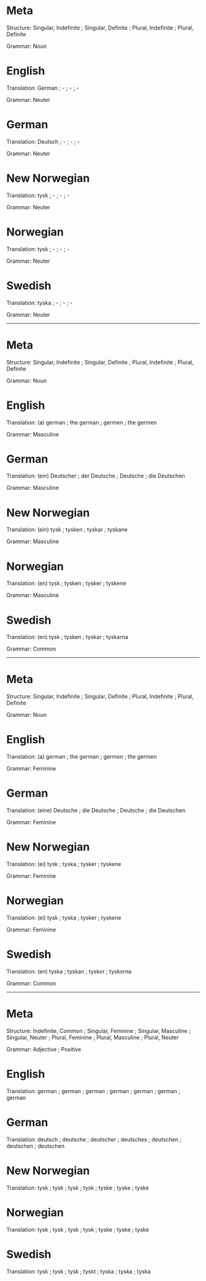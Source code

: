 Meta
====

Structure: Singular, Indefinite ; Singular, Definite ; Plural, Indefinite ; Plural, Definite

Grammar:   Noun



English
=======

Translation: German ; - ; - ; -

Grammar:     Neuter



German
======

Translation: Deutsch ; - ; - ; -

Grammar:     Neuter



New Norwegian
=============

Translation: tysk ; - ; - ; -

Grammar:     Neuter



Norwegian
=========

Translation: tysk ; - ; - ; -

Grammar:     Neuter



Swedish
=======

Translation: tyska ; - ; - ; -

Grammar:     Neuter



--------------------------------------------------------------------------------



Meta
====

Structure: Singular, Indefinite ; Singular, Definite ; Plural, Indefinite ; Plural, Definite

Grammar:   Noun



English
=======

Translation: (a) german ; the german ; germen ; the germen

Grammar:     Masculine



German
======

Translation: (ein) Deutscher ; der Deutsche ; Deutsche ; die Deutschen

Grammar:     Masculine



New Norwegian
=============

Translation: (ein) tysk ; tysken ; tyskar ; tyskane

Grammar:     Masculine



Norwegian
=========


Translation: (en) tysk ; tysken ; tysker ; tyskene

Grammar:     Masculine



Swedish
=======

Translation: (en) tysk ; tysken ; tyskar ; tyskarna

Grammar:     Common



--------------------------------------------------------------------------------



Meta
====

Structure: Singular, Indefinite ; Singular, Definite ; Plural, Indefinite ; Plural, Definite

Grammar:   Noun



English
=======

Translation: (a) german ; the german ; germen ; the germen

Grammar:     Feminine



German
======

Translation: (eine) Deutsche ; die Deutsche ; Deutsche ; die Deutschen

Grammar:     Feminine



New Norwegian
=============

Translation: (ei) tysk ; tyska ; tysker ; tyskene

Grammar:     Feminine



Norwegian
=========


Translation: (ei) tysk ; tyska ; tysker ; tyskene

Grammar:     Feminine



Swedish
=======

Translation: (en) tyska ; tyskan ; tyskor ; tyskorna

Grammar:     Common



--------------------------------------------------------------------------------



Meta
====

Structure: Indefinite, Common ;
           Singular, Feminine ; Singular, Masculine ; Singular, Neuter ;
           Plural, Feminine   ; Plural, Masculine   ; Plural, Neuter

Grammar:   Adjective ; Positive



English
=======

Translation: german ;
             german ; german ; german ;
             german ; german ; german



German
======

Translation: deutsch   ;
             deutsche  ; deutscher ; deutsches ;
             deutschen ; deutschen ; deutschen



New Norwegian
=============

Translation: tysk  ;
             tysk  ; tysk  ; tysk  ;
             tyske ; tyske ; tyske



Norwegian
=========

Translation: tysk  ;
             tysk  ; tysk  ; tysk  ;
             tyske ; tyske ; tyske



Swedish
=======

Translation: tysk  ;
             tysk  ; tysk  ; tyskt ;
             tyska ; tyska ; tyska
